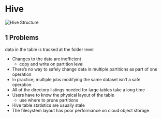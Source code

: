 # Hive

![Hive Structure](https://github.com/barneywill/bigdata_demo/blob/main/imgs/hive_structure.jpg)

## 1 Problems
data in the table is tracked at the folder level
- Changes to the data are inefficient
  - copy and write on partition level
- There’s no way to safely change data in multiple partitions as part of one operation
- In practice, multiple jobs modifying the same dataset isn’t a safe operation
- All of the directory listings needed for large tables take a long time
- Users have to know the physical layout of the table
  - use where to prune partitions
- Hive table statistics are usually stale
- The filesystem layout has poor performance on cloud object storage

